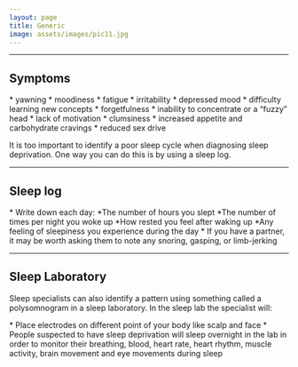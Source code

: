 ```yaml
---
layout: page
title: Generic
image: assets/images/pic11.jpg
---
```



<hr class="major" />

<h2>Symptoms</h2>
* yawning
* moodiness
* fatigue
* irritability
* depressed mood
* difficulty learning new concepts
* forgetfulness
* inability to concentrate or a “fuzzy” head
* lack of motivation
* clumsiness
* increased appetite and carbohydrate cravings
* reduced sex drive

<p>It is too important to identify a poor sleep cycle when diagnosing sleep deprivation. One way you can do this is by using a sleep log. 
</p>


<hr class="major" />

<h2>Sleep log</h2>
* Write down each day:
        *The number of hours you slept
        *The number of times per night you woke up
        *How rested you feel after waking up
        *Any feeling of sleepiness you experience during the day
        * If you have a partner, it may be worth asking them to note any snoring, gasping, or limb-jerking

<hr class="major" />

<h2>Sleep Laboratory</h2>
<p>Sleep specialists can also identify a pattern using something called a polysomnogram in a sleep laboratory. In the sleep lab the specialist will:</p>
* Place electrodes on different point of your body like scalp and face
* People suspected to have sleep deprivation will sleep overnight in the lab in order to monitor their breathing,   blood, heart rate, heart rhythm, muscle activity, brain movement and eye movements during sleep

